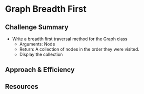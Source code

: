 # Graph Breadth First

## Challenge Summary

- Write a breadth first traversal method for the Graph class
  - Arguments: Node
  - Return: A collection of nodes in the order they were visited.
  - Display the collection

## Approach & Efficiency

## Resources
